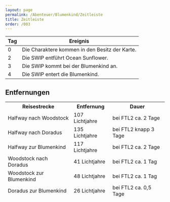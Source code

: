 ```yaml
---
layout: page
permalink: /Abenteuer/Blumenkind/Zeitleiste
title: Zeitleiste
order: /003
---
```


<table>
<thead>
<tr><th>Tag</th><th>Ereignis</th></tr>
</thead>
<tbody>
<tr><td>0</td><td>Die Charaktere kommen in den Besitz der Karte.</td></tr>
<tr><td>2</td><td>Die SWIP entführt Ocean Sunflower.</td></tr>
<tr><td>3</td><td>Die SWIP kommt bei der Blumenkind an.</td></tr>
<tr><td>4</td><td>Die SWIP entert die Blumenkind.</td></tr>
</tbody>
</table>

## Entfernungen

<table>
<thead>
<tr><th>Reisestrecke</th><th>Entfernung</th><th>Dauer</th></tr>
<tr><td>Halfway nach Woodstock</td><td>107 Lichtjahre</td><td>bei FTL2 ca. 2 Tage</td></tr>
<tr><td>Halfway nach Doradus</td><td>135 Lichtjahre</td><td>bei FTL2 knapp 3 Tage</td></tr>
<tr><td>Halfway zur Blumenkind</td><td>117 Lichtjahre</td><td>bei FTL2 ca. 2 Tage</td></tr>
<tr><td>Woodstock nach Doradus</td><td>41 Lichtjahre</td><td>bei FTL2 ca. 1 Tag</td></tr>
<tr><td>Woodstock zur Blumenkind</td><td>48 Lichtjahre</td><td>bei FTL2 ca. 1 Tag</td></tr>
<tr><td>Doradus zur Blumenkind</td><td>26 Lichtjahre</td><td>bei FTL2 ca. 0,5 Tage</td></tr>
</thead>
</table>
